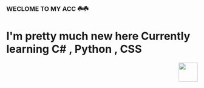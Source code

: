 ### WECLOME TO MY ACC ☘️☘️

<h1>I'm pretty much new here
Currently learning C# , Python , CSS </h1>

<img src="https://media.tenor.com/lMvgWanWPVsAAAAC/nature.gif" align="right" width=50px height=50px>
